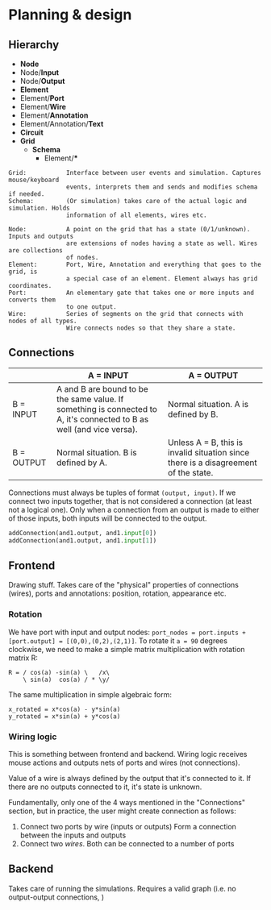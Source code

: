 # Planning & design

## Hierarchy
* **Node**
* Node/**Input**
* Node/**Output**
* **Element**
* Element/**Port**
* Element/**Wire**
* Element/**Annotation**
* Element/Annotation/**Text**
* **Circuit**
* **Grid**
  * **Schema**
    * Element/**\***

```
Grid:           Interface between user events and simulation. Captures mouse/keyboard
                events, interprets them and sends and modifies schema if needed.
Schema:         (Or simulation) takes care of the actual logic and simulation. Holds
                information of all elements, wires etc.

Node:           A point on the grid that has a state (0/1/unknown). Inputs and outputs
                are extensions of nodes having a state as well. Wires are collections
                of nodes.
Element:        Port, Wire, Annotation and everything that goes to the grid, is
                a special case of an element. Element always has grid coordinates.
Port:           An elementary gate that takes one or more inputs and converts them
                to one output.
Wire:           Series of segments on the grid that connects with nodes of all types.
                Wire connects nodes so that they share a state.
```

## Connections

|            | A = INPUT                                                                                                             | A = OUTPUT                                                                          |
|------------|-----------------------------------------------------------------------------------------------------------------------|-------------------------------------------------------------------------------------|
| B = INPUT  | A and B are bound to be the same value. If something is connected to A, it's connected to B as well (and vice versa). | Normal situation. A is defined by B.                                                |
| B = OUTPUT | Normal situation. B is defined by A.                                                                                  | Unless A = B, this is invalid situation since there is a disagreement of the state. |

Connections must always be tuples of format `(output, input)`. If we connect two inputs together, that is not considered a connection (at least not a logical one). Only when a connection from an output is made to either of those inputs, both inputs will be connected to the output.

```python
addConnection(and1.output, and1.input[0])
addConnection(and1.output, and1.input[1])
```

## Frontend

Drawing stuff. Takes care of the "physical" properties of connections (wires), ports and annotations: position, rotation, appearance etc. 

### Rotation

We have port with input and output nodes: `port_nodes = port.inputs + [port.output] = [(0,0),(0,2),(2,1)]`. 
To rotate it `a = 90` degrees clockwise, we need to make a simple matrix multiplication with rotation matrix R:
```
R = / cos(a) -sin(a) \   /x\
    \ sin(a)  cos(a) / * \y/
```
The same multiplication in simple algebraic form:
```
x_rotated = x*cos(a) - y*sin(a)
y_rotated = x*sin(a) + y*cos(a)
```

### Wiring logic

This is something between frontend and backend. Wiring logic receives mouse actions and outputs nets of ports and wires (not connections).

Value of a wire is always defined by the output that it's connected to it. If there are no outputs connected to it, it's state is unknown.

Fundamentally, only one of the 4 ways mentioned in the "Connections" section, but in practice, the user might create connection as follows:
1. Connect two ports by wire (inputs or outputs)
  Form a connection between the inputs and outputs
2. Connect two _wires_. Both can be connected to a number of ports
  

## Backend

Takes care of running the simulations. Requires a valid graph (i.e. no output-output connections, )
